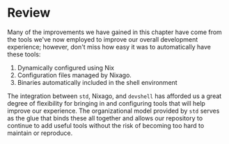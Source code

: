 # Review

Many of the improvements we have gained in this chapter have come from the tools
we've now employed to improve our overall development experience; however, don't
miss how easy it was to automatically have these tools:

1. Dynamically configured using Nix
2. Configuration files managed by Nixago.
3. Binaries automatically included in the shell environment

The integration between `std`, Nixago, and `devshell` has afforded us a great
degree of flexibility for bringing in and configuring tools that will help
improve our experience. The organizational model provided by `std` serves as the
glue that binds these all together and allows our repository to continue to add
useful tools without the risk of becoming too hard to maintain or reproduce.
